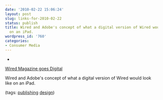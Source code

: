 ```yaml
---
date: '2010-02-22 15:06:24'
layout: post
slug: links-for-2010-02-22
status: publish
title: Wired and Adobe's concept of what a digital version of Wired would look like
  on an iPad.
wordpress_id: '760'
categories:
- Consumer Media
---
```


  * 
                

[Wired Magazine goes Digital](http://link.brightcove.com/services/player/bcpid56328629001?bclid=10175001001&bctid=66775419001)


                

Wired and Adobe's concept of what a digital version of Wired would look like on an iPad.


                

(tags: [publishing](http://delicious.com/eob/publishing) [design](http://delicious.com/eob/design))


            
